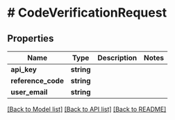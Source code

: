 # # CodeVerificationRequest

## Properties

Name | Type | Description | Notes
------------ | ------------- | ------------- | -------------
**api_key** | **string** |  | 
**reference_code** | **string** |  | 
**user_email** | **string** |  | 

[[Back to Model list]](../../README.md#documentation-for-models) [[Back to API list]](../../README.md#documentation-for-api-endpoints) [[Back to README]](../../README.md)


